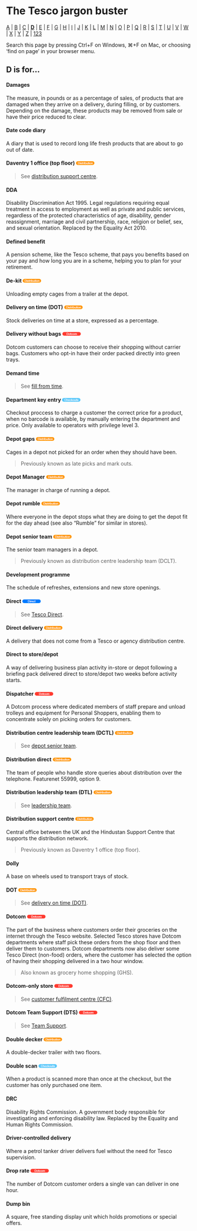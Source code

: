 # The Tesco jargon buster

[A](a.md) | [B](b.md) | [C](c.md) | [**D**](d.md) | [E](e.md) | [F](f.md) | [G](g.md) | [H](h.md) | [I](i.md) | [J](j.md) | [K](k.md) | [L](l.md) | [M](m.md) | [N](n.md) | [O](o.md) | [P](p.md) | [Q](q.md) | [R](r.md) | [S](s.md) | [T](t.md) | [U](u.md) | [V](v.md) | [W](w.md) | [X](x.md) | [Y](y.md) | [Z](z.md) | [123](123.md)

Search this page by pressing Ctrl+F on Windows, ⌘+F on Mac, or choosing ‘find on page’ in your browser menu.

## D is for…

#### Damages
The measure, in pounds or as a percentage of sales, of products that are damaged when they arrive on a delivery, during filling, or by customers. Depending on the damage, these products may be removed from sale or have their price reduced to clear.

#### Date code diary
A diary that is used to record long life fresh products that are about to go out of date.

#### Daventry 1 office (top floor) ![Distribution](assets/images/tag-distribution.png)
> See [distribution support centre](#distribution-support-centre).

#### DDA
Disability Discrimination Act 1995. Legal regulations requiring equal treatment in access to employment as well as private and public services, regardless of the protected characteristics of age, disability, gender reassignment, marriage and civil partnership, race, religion or belief, sex, and sexual orientation. Replaced by the Equality Act 2010.

#### Defined benefit
A pension scheme, like the Tesco scheme, that pays you benefits based on your pay and how long you are in a scheme, helping you to plan for your retirement.

#### De-kit ![Distribution](assets/images/tag-distribution.png)
Unloading empty cages from a trailer at the depot.

#### Delivery on time (DOT) ![Distribution](assets/images/tag-distribution.png)
Stock deliveries on time at a store, expressed as a percentage.

#### Delivery without bags ![Dotcom](assets/images/tag-dotcom.png)
Dotcom customers can choose to receive their shopping without carrier bags. Customers who opt-in have their order packed directly into green trays.

#### Demand time
> See [fill from time](f.md#fill-from-time).

#### Department key entry ![Checkouts](assets/images/tag-checkouts.png)
Checkout proccess to charge a customer the correct price for a product, when no barcode is available, by manually entering the department and price. Only available to operators with privilege level 3.

#### Depot gaps ![Distribution](assets/images/tag-distribution.png)
Cages in a depot not picked for an order when they should have been.
> Previously known as late picks and mark outs.

#### Depot Manager ![Distribution](assets/images/tag-distribution.png)
The manager in charge of running a depot.

#### Depot rumble ![Distribution](assets/images/tag-distribution.png)
Where everyone in the depot stops what they are doing to get the depot fit for the day ahead (see also “Rumble” for similar in stores).

#### Depot senior team ![Distribution](assets/images/tag-distribution.png)
The senior team managers in a depot.
> Previously known as distribution centre leadership team (DCLT).

#### Development programme
The schedule of refreshes, extensions and new store openings.

#### Direct ![Direct](assets/images/tag-direct.png)
> See [Tesco Direct](t.md#tesco-direct).

#### Direct delivery ![Distribution](assets/images/tag-distribution.png)
A delivery that does not come from a Tesco or agency distribution centre.

#### Direct to store/depot
A way of delivering business plan activity in-store or depot following a briefing pack delivered direct to store/depot two weeks before activity starts.

#### Dispatcher ![Dotcom](assets/images/tag-dotcom.png)
A Dotcom process where dedicated members of staff prepare and unload trolleys and equipment for Personal Shoppers, enabling them to concentrate solely on picking orders for customers.

#### Distribution centre leadership team (DCTL) ![Distribution](assets/images/tag-distribution.png)
> See [depot senior team](d.md#depot-senior-team).

#### Distribution direct ![Distribution](assets/images/tag-distribution.png)
The team of people who handle store queries about distribution over the telephone. Featurenet 55999, option 9.

#### Distribution leadership team (DTL) ![Distribution](assets/images/tag-distribution.png)
> See [leadership team](l.md#leadership-team).

#### Distribution support centre ![Distribution](assets/images/tag-distribution.png)
Central office between the UK and the Hindustan Support Centre that supports the distribution network.
> Previously known as Daventry 1 office (top floor).

#### Dolly
A base on wheels used to transport trays of stock.

#### DOT ![Distribution](assets/images/tag-distribution.png)
> See [delivery on time (DOT)](#delivery-on-time-dot).

#### Dotcom ![Dotcom](assets/images/tag-dotcom.png)
The part of the business where customers order their groceries on the internet through the Tesco website. Selected Tesco stores have Dotcom departments where staff pick these orders from the shop floor and then deliver them to customers. Dotcom departments now also deliver some Tesco Direct (non-food) orders, where the customer has selected the option of having their shopping delivered in a two hour window.
> Also known as grocery home shopping (GHS).

#### Dotcom-only store ![Dotcom](assets/images/tag-dotcom.png)
> See [customer fulfilment centre (CFC)](c.md#customer-fulfilment-centre-cfc).

#### Dotcom Team Support (DTS) ![Dotcom](assets/images/tag-dotcom.png)
> See [Team Support](t.md#team-support).

#### Double decker ![Distribution](assets/images/tag-distribution.png)
A double-decker trailer with two floors.

#### Double scan ![Checkouts](assets/images/tag-checkouts.png)
When a product is scanned more than once at the checkout, but the customer has only purchased one item.

#### DRC
Disability Rights Commission. A government body responsible for investigating and enforcing disability law. Replaced by the Equality and Human Rights Commission.

#### Driver-controlled delivery
Where a petrol tanker driver delivers fuel without the need for Tesco supervision.

#### Drop rate ![Dotcom](assets/images/tag-dotcom.png)
The number of Dotcom customer orders a single van can deliver in one hour.

#### Dump bin
A square, free standing display unit which holds promotions or special offers.

